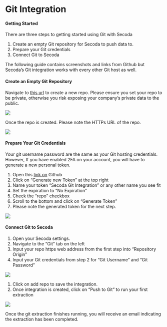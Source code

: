 # Git Integration

#### Getting Started <a href="#h_7149df32f0" id="h_7149df32f0"></a>

There are three steps to getting started using Git with Secoda

1. Create an empty Git repository for Secoda to push data to.
2. Prepare your Git credentials
3. Connect Git to Secoda

The following guide contains screenshots and links from Github but Secoda’s Git integration works with every other Git host as well.

#### Create an Empty Git Repository <a href="#h_0f245132d2" id="h_0f245132d2"></a>

Navigate to [this url](https://github.com/new) to create a new repo. Please ensure you set your repo to be private, otherwise you risk exposing your company’s private data to the public.

![](https://secoda.intercom-attachments-1.com/i/o/436142123/0be2233ad5e024e388c18901/Screen\_Shot\_2021-12-17\_at\_11.19.54\_AM.png)

Once the repo is created. Please note the HTTPs URL of the repo.

![](https://secoda.intercom-attachments-1.com/i/o/436142128/75acb19462d5dc116c597aff/Screen\_Shot\_2021-12-17\_at\_11.29.34\_AM.png)

#### Prepare Your Git Credentials <a href="#h_1255353919" id="h_1255353919"></a>

Your git username password are the same as your Git hosting credentials. However, If you have enabled 2FA on your account, you will have to generate a new personal token.

1. Open this [link on](https://github.com/settings/tokens) Github
2. Click on “Generate new Token” at the top right
3. Name your token “Secoda Git Integration” or any other name you see fit
4. Set the expiration to “No Expiration”
5. Check the “repo” checkbox
6. Scroll to the bottom and click on “Generate Token”
7. Please note the generated token for the next step.

![](https://secoda.intercom-attachments-1.com/i/o/436142134/847a8df89ec800c2f717a5ef/Screen\_Shot\_2021-12-17\_at\_11.27.51\_AM.png)

#### Connect Git to Secoda <a href="#h_448e650cba" id="h_448e650cba"></a>

1. Open your Secoda settings.
2. Navigate to the “Git” tab on the left
3. Input your repo https web address from the first step into “Repository Origin”
4. Input your Git credentials from step 2 for “Git Username” and “Git Password”

![](https://secoda.intercom-attachments-1.com/i/o/436142140/96b913c1a99f3b05ec862a89/Screen\_Shot\_2021-12-17\_at\_12.00.27\_PM.png)

1. Click on add repo to save the integration.
2. Once integration is created, click on “Push to Git” to run your first extraction

![](https://secoda.intercom-attachments-1.com/i/o/436142146/7f210e6d4e2fdf779fee7109/Screen\_Shot\_2021-12-17\_at\_11.33.07\_AM.png)

Once the git extraction finishes running, you will receive an email indicating the extraction has been completed.
